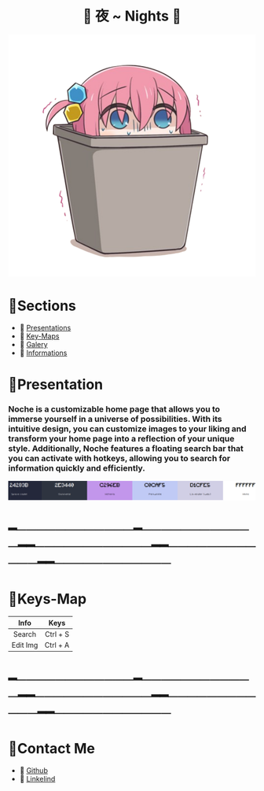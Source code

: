 <div align="center">
     <h1> 🌸 夜 ~ Nights 🌸</h1>
 </div>

<p align="center">
  <picture>
    <img src="/img/tras.png">
  </picture>
</p>

# 🌿Sections

- 🌸 [Presentations](https://github.com/Shentxt/--Nights/tree/main?tab=readme-ov-file#presentation)
- 🌸 [Key-Maps](https://github.com/Shentxt/--Nights/tree/main?tab=readme-ov-file#keys-map)
- 🌸 [Galery]()
- 🌸 [Informations](https://github.com/Shentxt/--Nights/tree/main?tab=readme-ov-file#contact-me)

# 🌿Presentation

<h3> Noche is a customizable home page that allows you to immerse yourself in a universe of possibilities. With its intuitive design, you can customize images to your liking and transform your home page into a reflection of your unique style. Additionally, Noche features a floating search bar that you can activate with hotkeys, allowing you to search for information quickly and efficiently. </h3>

<p align="center">
  <picture>
    <img src="/img/color.png">
  </picture>
</p>

# ━────────────━────────────━━────────────━━────────────━━────────────

# 🌿Keys-Map

|     Info     |    Keys   |
| :----------: | :----------: |
|  Search   |  Ctrl + S |
|  Edit Img |  Ctrl + A |

# ━────────────━────────────━━────────────━━────────────━━────────────

# 🌿Contact Me

- 🌸  [Github](https://github.com/Shentxt)
- 🌸 [Linkelind](https://www.linkedin.com/in/federico-p-065a42217/)
